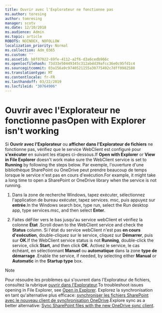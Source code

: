 ```yaml
---
title: Ouvrir avec l'Explorateur ne fonctionne pas
ms.author: toresing
author: tomresing
manager: scotv
ms.date: 12/10/2018
ms.audience: Admin
ms.topic: article
ROBOTS: NOINDEX, NOFOLLOW
localization_priority: Normal
ms.collection: Adm_O365
ms.custom: ''
ms.assetid: b8f07022-69fe-4112-a2f6-d3a6cedb966c
ms.openlocfilehash: 73d33e50449345c312abdd39afcc36e0c95fd1c4
ms.sourcegitcommit: 03a156a9c9740521155a30775492c7dff0982588
ms.translationtype: MT
ms.contentlocale: fr-FR
ms.lasthandoff: 03/22/2019
ms.locfileid: "30764906"
---
```

# <a name="open-with-explorer-isnt-working"></a><span data-ttu-id="23c80-102">Ouvrir avec l'Explorateur ne fonctionne pas</span><span class="sxs-lookup"><span data-stu-id="23c80-102">Open with Explorer isn't working</span></span>

<span data-ttu-id="23c80-103">Si **Ouvrir avec l'Explorateur** ou **afficher dans l'Explorateur de fichiers** ne fonctionne pas, vérifiez que le service WebClient est configuré pour **s'exécuter** en suivant les étapes ci-dessous.</span><span class="sxs-lookup"><span data-stu-id="23c80-103">If **Open with Explorer** or **View in File Explorer** doesn't work make sure the WebClient service is set to **Running** by following the steps below.</span></span> <span data-ttu-id="23c80-104">Par exemple, l'ouverture d'une bibliothèque SharePoint ou OneDrive peut prendre beaucoup de temps lorsque le service n'est pas en cours d'exécution.</span><span class="sxs-lookup"><span data-stu-id="23c80-104">For example, it might take a long time to open a SharePoint or OneDrive library when the service is not running.</span></span> 
  
1. <span data-ttu-id="23c80-105">Dans la zone de recherche Windows, tapez exécuter, sélectionnez l'application de bureau exécuter, tapez services. msc, puis appuyez sur **entrée**.</span><span class="sxs-lookup"><span data-stu-id="23c80-105">In the Windows search box, type run, select the Run desktop app, type services.msc, and then select **Enter**.</span></span>
    
2. <span data-ttu-id="23c80-106">Faites déFiler vers le bas jusqu'au service webClient et vérifiez la colonne **État** .</span><span class="sxs-lookup"><span data-stu-id="23c80-106">Scroll down to the WebClient service and check the **Status** column.</span></span> <span data-ttu-id="23c80-107">Si l'état du service webClient n'est pas **en cours d'exécution**, double-cliquez sur le service, cliquez sur **Démarrer**, puis sur **OK**.</span><span class="sxs-lookup"><span data-stu-id="23c80-107">If the WebClient service status is not **Running**, double-click the service, click **Start**, and then click **OK**.</span></span> <span data-ttu-id="23c80-108">Activez le service, le cas échéant, en sélectionnant **Manuel** ou **automatique** dans la zone **type de démarrage** .</span><span class="sxs-lookup"><span data-stu-id="23c80-108">Enable the service, if needed, by selecting either **Manual** or **Automatic** in the **Startup type** box.</span></span> 
    
> [!NOTE]
> <span data-ttu-id="23c80-109">Pour résoudre les problèmes qui s'ouvrent dans l'Explorateur de fichiers, consultez la rubrique [ouvrir dans l'Explorateur](https://go.microsoft.com/fwlink/?linkid=871665).</span><span class="sxs-lookup"><span data-stu-id="23c80-109">To troubleshoot issues opening in File Explorer, see [Open in Explorer](https://go.microsoft.com/fwlink/?linkid=871665).</span></span> <span data-ttu-id="23c80-110">Explorez la synchronisation en tant qu'alternative plus efficace: [synchroniser les fichiers SharePoint avec le nouveau client de synchronisation OneDrive](https://go.microsoft.com/fwlink/?linkid=871666).</span><span class="sxs-lookup"><span data-stu-id="23c80-110">Explore sync as a better alternative: [Sync SharePoint files with the new OneDrive sync client](https://go.microsoft.com/fwlink/?linkid=871666).</span></span> 
  

